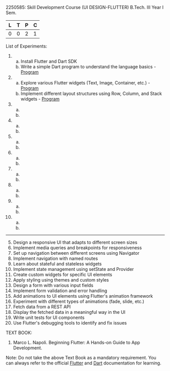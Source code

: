 2250585: Skill Development Course (UI DESIGN-FLUTTER)
B.Tech. III Year I Sem.

| L | T | P | C |
|---|---|---|---|
| 0 | 0 | 2 | 1 |

List of Experiments:

<ol>
    <li>
        <ol type="a">
            <li>Install Flutter and Dart SDK</li>
            <li>Write a simple Dart program to understand the language basics - <a href = "/DartIntro.md">Program</a></li>
        </ol>
    </li>
    <li>
        <ol type="a">
            <li>Explore various Flutter widgets (Text, Image, Container, etc.) - <a href = "/exp_2_a/README.md">Program</a></li>
            <li>Implement different layout structures using Row, Column, and Stack widgets - <a href = "/exp_2_b/README.md">Program</a></li>
        </ol>
    </li>
    <li>
        <ol type="a">
            <li></li>
            <li></li>
        </ol>
    </li>
    <li>
        <ol type="a">
            <li></li>
            <li></li>
        </ol>
    </li>
    <li>
        <ol type="a">
            <li></li>
            <li></li>
        </ol>
    </li>
    <li>
        <ol type="a">
            <li></li>
            <li></li>
        </ol>
    </li>
    <li>
        <ol type="a">
            <li></li>
            <li></li>
        </ol>
    </li>
    <li>
        <ol type="a">
            <li></li>
            <li></li>
        </ol>
    </li>
    <li>
        <ol type="a">
            <li></li>
            <li></li>
        </ol>
    </li>
    <li>
        <ol type="a">
            <li></li>
            <li></li>
        </ol>
    </li>
</ol>

---

5. Design a responsive UI that adapts to different screen sizes
6. Implement media queries and breakpoints for responsiveness
7. Set up navigation between different screens using Navigator
8. Implement navigation with named routes
9. Learn about stateful and stateless widgets
10. Implement state management using setState and Provider
11. Create custom widgets for specific UI elements
12. Apply styling using themes and custom styles
13. Design a form with various input fields
14. Implement form validation and error handling
15. Add animations to UI elements using Flutter's animation framework
16. Experiment with different types of animations (fade, slide, etc.)
17. Fetch data from a REST API
18. Display the fetched data in a meaningful way in the UI
19. Write unit tests for UI components
20. Use Flutter's debugging tools to identify and fix issues

TEXT BOOK:
1. Marco L. Napoli. Beginning Flutter: A Hands-on Guide to App Development.

Note: Do not take the above Text Book as a mandatory requirement. You can always refer to the official [Flutter](https://docs.flutter.dev/get-started/learn-more) and [Dart](https://dart.dev/) documentation for learning.